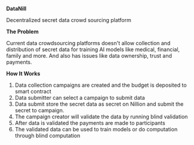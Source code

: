 **DataNill**

Decentralized secret data crowd sourcing platform 


**The Problem**

Current data crowdsourcing platforms doesn't allow collection and distribution of secret data for training AI models like medical, financial, family and more. And also has issues like data ownership, trust and payments.



**How It Works**
1. Data collection campaigns are created and the budget is deposited to smart contract
2. Data submitter can select a campaign to submit data 
3. Data submit store the secret data as secret on Nillion and submit the secret to campaign.
4. The campaign creator will validate the data by running blind validation 
5. After data is validated the payments are made to participants 
6. The validated data can be used to train models or do computation through blind computation 
